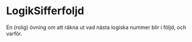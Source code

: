 # LogikSifferfoljd
En (rolig) övning om att räkna ut vad nästa logiska nummer blir i följd, och varför.
